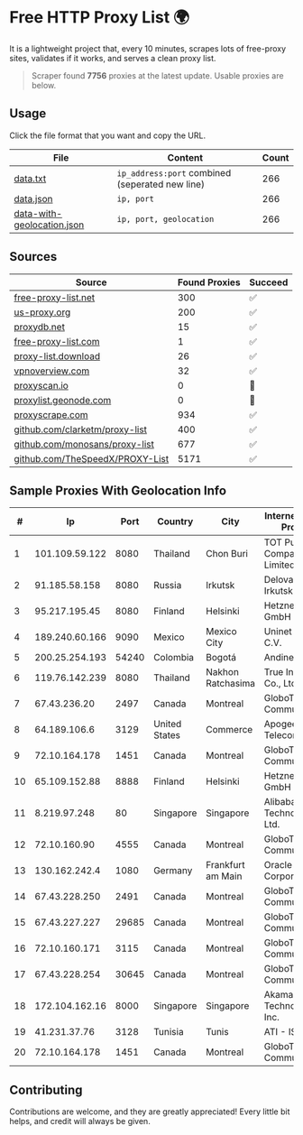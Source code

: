 
# Free HTTP Proxy List 🌍

It is a lightweight project that, every 10 minutes, scrapes lots of free-proxy sites, validates if it works, and serves a clean proxy list.


> Scraper found **7756** proxies at the latest update. Usable proxies are below.

## Usage

Click the file format that you want and copy the URL.


|File|Content|Count|
|----|-------|-----|
|[data.txt](https://raw.githubusercontent.com/themiralay/Proxy-List-World/master/data.txt)|`ip_address:port` combined (seperated new line)|266|
|[data.json](https://raw.githubusercontent.com/themiralay/Proxy-List-World/master/data.json)|`ip, port`|266|
|[data-with-geolocation.json](https://raw.githubusercontent.com/themiralay/Proxy-List-World/master/data-with-geolocation.json)|`ip, port, geolocation`|266|

## Sources

|Source|Found Proxies|Succeed|
|------|-------------|-------|
|[free-proxy-list.net](https://free-proxy-list.net)|300|✅|
|[us-proxy.org](https://www.us-proxy.org)|200|✅|
|[proxydb.net](http://proxydb.net)|15|✅|
|[free-proxy-list.com](https://free-proxy-list.com/?page=&port=&type%5B%5D=http&type%5B%5D=https&up_time=0&search=Search)|1|✅|
|[proxy-list.download](https://www.proxy-list.download/HTTP)|26|✅|
|[vpnoverview.com](https://vpnoverview.com/privacy/anonymous-browsing/free-proxy-servers)|32|✅|
|[proxyscan.io](https://www.proxyscan.io)|0|🚫|
|[proxylist.geonode.com](https://proxylist.geonode.com/api/proxy-list?limit=300&page=1&sort_by=lastChecked&sort_type=desc&protocols=http,https)|0|🚫|
|[proxyscrape.com](https://api.proxyscrape.com/v2/?request=displayproxies&protocol=http&timeout=10000&country=all&ssl=all&anonymity=all)|934|✅|
|[github.com/clarketm/proxy-list](https://raw.githubusercontent.com/clarketm/proxy-list/master/proxy-list-raw.txt)|400|✅|
|[github.com/monosans/proxy-list](https://raw.githubusercontent.com/monosans/proxy-list/main/proxies/http.txt)|677|✅|
|[github.com/TheSpeedX/PROXY-List](https://raw.githubusercontent.com/TheSpeedX/PROXY-List/master/http.txt)|5171|✅|


## Sample Proxies With Geolocation Info

|#|Ip|Port|Country|City|Internet Service Provider|
|-|--|----|-------|----|-------------------------|
|1|101.109.59.122|8080|Thailand|Chon Buri|TOT Public Company Limited|
|2|91.185.58.158|8080|Russia|Irkutsk|Delovaya Set' - Irkutsk|
|3|95.217.195.45|8080|Finland|Helsinki|Hetzner Online GmbH|
|4|189.240.60.166|9090|Mexico|Mexico City|Uninet S.A. de C.V.|
|5|200.25.254.193|54240|Colombia|Bogotá|Andinet ON Line|
|6|119.76.142.239|8080|Thailand|Nakhon Ratchasima|True Internet Co., Ltd.|
|7|67.43.236.20|2497|Canada|Montreal|GloboTech Communications|
|8|64.189.106.6|3129|United States|Commerce|Apogee Telecom Inc.|
|9|72.10.164.178|1451|Canada|Montreal|GloboTech Communications|
|10|65.109.152.88|8888|Finland|Helsinki|Hetzner Online GmbH|
|11|8.219.97.248|80|Singapore|Singapore|Alibaba (US) Technology Co., Ltd.|
|12|72.10.160.90|4555|Canada|Montreal|GloboTech Communications|
|13|130.162.242.4|1080|Germany|Frankfurt am Main|Oracle Corporation|
|14|67.43.228.250|2491|Canada|Montreal|GloboTech Communications|
|15|67.43.227.227|29685|Canada|Montreal|GloboTech Communications|
|16|72.10.160.171|3115|Canada|Montreal|GloboTech Communications|
|17|67.43.228.254|30645|Canada|Montreal|GloboTech Communications|
|18|172.104.162.16|8000|Singapore|Singapore|Akamai Technologies, Inc.|
|19|41.231.37.76|3128|Tunisia|Tunis|ATI - ISP|
|20|72.10.164.178|1451|Canada|Montreal|GloboTech Communications|



## Contributing

Contributions are welcome, and they are greatly appreciated! Every
little bit helps, and credit will always be given.


